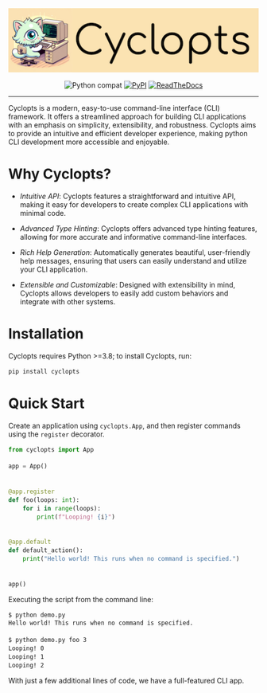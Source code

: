 <div align="center">
  <img src="https://raw.githubusercontent.com/BrianPugh/Cyclopts/main/assets/logo_512w.png">
</div>

<div align="center">

![Python compat](https://img.shields.io/badge/>=python-3.8-blue.svg)
[![PyPI](https://img.shields.io/pypi/v/cyclopts.svg)](https://pypi.org/project/cyclopts/)
[![ReadTheDocs](https://readthedocs.org/projects/cyclopts/badge/?version=latest)](https://cyclopts.readthedocs.io/en/latest/?badge=latest)

</div>

---

Cyclopts is a modern, easy-to-use command-line interface (CLI) framework.
It offers a streamlined approach for building CLI applications with an emphasis on simplicity, extensibility, and robustness.
Cyclopts aims to provide an intuitive and efficient developer experience, making python CLI development more accessible and enjoyable.


# Why Cyclopts?

- *Intuitive API*: Cyclopts features a straightforward and intuitive API, making it easy for developers to create complex CLI applications with minimal code.

- *Advanced Type Hinting*: Cyclopts offers advanced type hinting features, allowing for more accurate and informative command-line interfaces.

- *Rich Help Generation*: Automatically generates beautiful, user-friendly help messages, ensuring that users can easily understand and utilize your CLI application.

- *Extensible and Customizable*: Designed with extensibility in mind, Cyclopts allows developers to easily add custom behaviors and integrate with other systems.


# Installation
Cyclopts requires Python >=3.8; to install Cyclopts, run:

```bash
pip install cyclopts
```

# Quick Start
Create an application using `cyclopts.App`, and then register commands using the `register` decorator.

```python
from cyclopts import App

app = App()


@app.register
def foo(loops: int):
    for i in range(loops):
        print(f"Looping! {i}")


@app.default
def default_action():
    print("Hello world! This runs when no command is specified.")


app()
```

Executing the script from the command line:

```bash
$ python demo.py
Hello world! This runs when no command is specified.

$ python demo.py foo 3
Looping! 0
Looping! 1
Looping! 2
```

With just a few additional lines of code, we have a full-featured CLI app.
